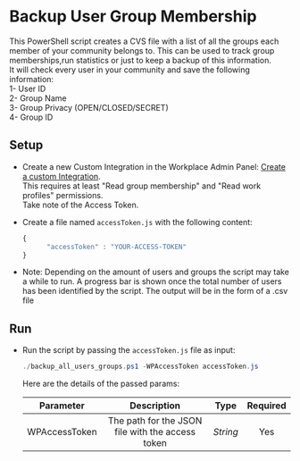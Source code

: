 # Backup User Group Membership

This PowerShell script creates a CVS file with a list of all the groups each member of your community belongs to.
This can be used to track group memberships,run statistics or just to keep a backup of this information.
<br/>It will check every user in your community and save the following information:
<br/>1- User ID
<br/>2- Group Name
<br/>3- Group Privacy (OPEN/CLOSED/SECRET)
<br/>4- Group ID

## Setup

* Create a new Custom Integration in the Workplace Admin Panel: [Create a custom Integration](https://developers.facebook.com/docs/workplace/custom-integrations-new/#creating).<br/>This requires at least "Read group membership" and "Read work profiles" permissions.<br/>Take note of the Access Token.

* Create a file named `accessToken.js` with the following content:

   ```javascript
   {
         "accessToken" : "YOUR-ACCESS-TOKEN"
   }
   ``` 
 
 * Note: Depending on the amount of users and groups the script may take a while to run. A progress bar is shown once the total number of users has been identified by the script.
 The output will be in  the form of a .csv file
 
## Run

* Run the script by passing the `accessToken.js` file as input:

   ```powershell
   ./backup_all_users_groups.ps1 -WPAccessToken accessToken.js
   ```

   Here are the details of the passed params:

   | Parameter         | Description                                                |  Type    |  Required    | 
   |:-----------------:|:----------------------------------------------------------:|:--------:|:------------:|
   | WPAccessToken     |  The path for the JSON file with the access token          | _String_ | Yes          |